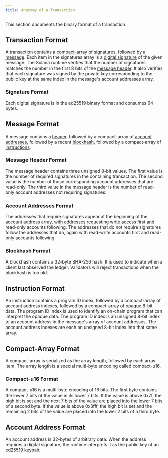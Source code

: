 ```yaml
---
title: Anatomy of a Transaction
---
```


This section documents the binary format of a transaction.

## Transaction Format

A transaction contains a [compact-array](#compact-array-format) of signatures,
followed by a [message](#message-format). Each item in the signatures array is
a [digital signature](#signature-format) of the given message. The Solana
runtime verifies that the number of signatures matches the number in the first
8 bits of the [message header](#message-header-format). It also verifies that
each signature was signed by the private key corresponding to the public key at
the same index in the message's account addresses array.

### Signature Format

Each digital signature is in the ed25519 binary format and consumes 64 bytes.

## Message Format

A message contains a [header](#message-header-format), followed by a
compact-array of [account addresses](#account-addresses-format), followed by a
recent [blockhash](#blockhash-format), followed by a compact-array of
[instructions](#instruction-format).

### Message Header Format

The message header contains three unsigned 8-bit values. The first value is the
number of required signatures in the containing transaction. The second value
is the number of those corresponding account addresses that are read-only. The
third value in the message header is the number of read-only account addresses
not requiring signatures.

### Account Addresses Format

The addresses that require signatures appear at the beginning of the account
address array, with addresses requesting write access first and read-only
accounts following. The addresses that do not require signatures follow the
addresses that do, again with read-write accounts first and read-only accounts
following.

### Blockhash Format

A blockhash contains a 32-byte SHA-256 hash. It is used to indicate when a
client last observed the ledger. Validators will reject transactions when the
blockhash is too old.

## Instruction Format

An instruction contains a program ID index, followed by a compact-array of
account address indexes, followed by a compact-array of opaque 8-bit data. The
program ID index is used to identify an on-chain program that can interpret the
opaque data. The program ID index is an unsigned 8-bit index to an account
address in the message's array of account addresses. The account address
indexes are each an unsigned 8-bit index into that same array.

## Compact-Array Format

A compact-array is serialized as the array length, followed by each array item.
The array length is a special multi-byte encoding called compact-u16.

### Compact-u16 Format

A compact-u16 is a multi-byte encoding of 16 bits. The first byte contains the
lower 7 bits of the value in its lower 7 bits. If the value is above 0x7f, the
high bit is set and the next 7 bits of the value are placed into the lower 7
bits of a second byte. If the value is above 0x3fff, the high bit is set and
the remaining 2 bits of the value are placed into the lower 2 bits of a third
byte.

## Account Address Format

An account address is 32-bytes of arbitrary data. When the address requires a
digital signature, the runtime interprets it as the public key of an ed25519
keypair.

